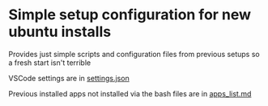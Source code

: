# Simple setup configuration for new ubuntu installs

Provides just simple scripts and configuration files from previous setups so a fresh start isn't terrible

VSCode settings are in [settings.json](./settings.json)

Previous installed apps not installed via the bash files are in
[apps_list.md](./apps_list.md)
